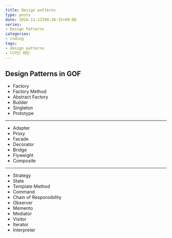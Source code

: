 ```yaml
---
title: Design patterns
type: posts
date: 2016-11-21T00:28:15+09:00
series:
- Design Patterns
categories:
- coding
tags:
- design patterns
- 디자인 패턴
---
```


Design Patterns in GOF
---
- Factory
- Factory Method
- Abstract Factory
- Builder
- Singleton
- Prototype

---

- Adapter
- Proxy
- Facade
- Decorator
- Bridge
- Flyweight
- Composite

---

- Strategy
- State
- Template Method
- Command
- Chain of Responsibility
- Observer
- Memento
- Mediator
- Visitor
- Iterator
- Interpreter
